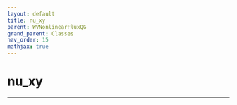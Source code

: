 ```yaml
---
layout: default
title: nu_xy
parent: WVNonlinearFluxQG
grand_parent: Classes
nav_order: 15
mathjax: true
---
```


#  nu_xy




---

